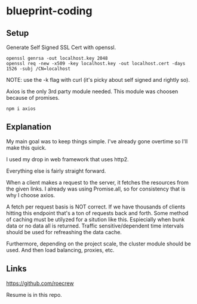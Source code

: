 # blueprint-coding

## Setup

Generate Self Signed SSL Cert with openssl.

```
openssl genrsa -out localhost.key 2048
openssl req -new -x509 -key localhost.key -out localhost.cert -days 1526 -subj /CN=localhost
```

NOTE: use the -k flag with curl (it's picky about self signed and rightly so).


Axios is the only 3rd party module needed. This module was choosen because of promises.
```
npm i axios
```

## Explanation

My main goal was to keep things simple. I've already gone overtime so I'll make this quick.

I used my drop in web framework that uses http2.

Everything else is fairly straight forward.

When a client makes a request to the server, it fetches the resources from the given links. I already was using Promise.all, so for consistency that is why I choose axios.

A fetch per request basis is NOT correct. If we have thousands of clients hitting this endpoint that's a ton of requests back
and forth. Some method of caching must be utilyzed for a sitution like this. Espiecially when bunk data or no data all is returned. Traffic sensitive/dependent time intervals should be used for refreashing the data cache.

Furthermore, depending on the project scale, the cluster module should be used. And then load balancing, proxies, etc.


## Links

https://github.com/roecrew

Resume is in this repo.

